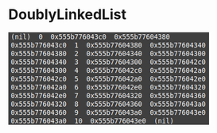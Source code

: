 # DoublyLinkedList
![DoublyLinkedList](https://github.com/NathanLouth/DoublyLinkedList/blob/main/Image.png) 
